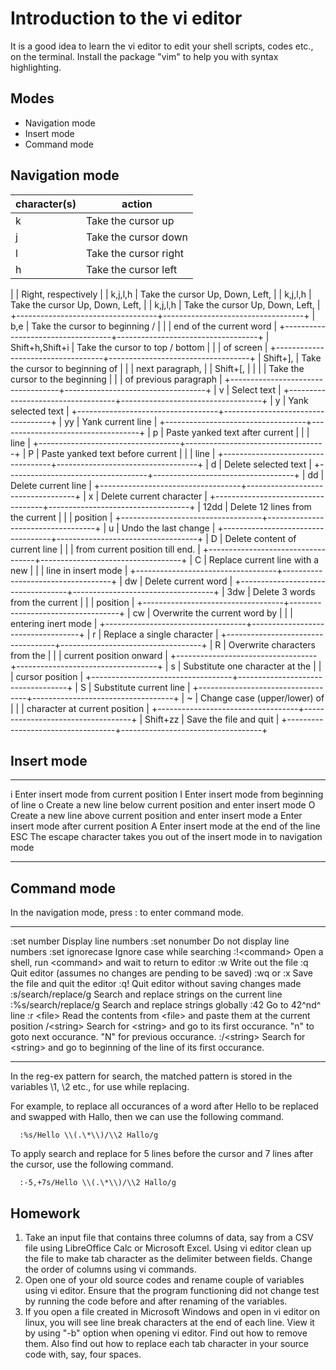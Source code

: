 # Introduction to the vi editor

It is a good idea to learn the vi editor to edit your shell scripts,
codes etc., on the terminal. Install the package "vim" to help you with
syntax highlighting.

## Modes 
 * Navigation mode
 * Insert mode 
 * Command mode

## Navigation mode

| character(s) | action |
| ------------ | ------ |
| k | Take the cursor up |
| j | Take the cursor down |
| l | Take the cursor right |
| h | Take the cursor left |


|                                   | Right, respectively               |
| k,j,l,h                           | Take the cursor Up, Down, Left,   |
| k,j,l,h                           | Take the cursor Up, Down, Left,   |
| k,j,l,h                           | Take the cursor Up, Down, Left,   |
+-----------------------------------+-----------------------------------+
| b,e                               | Take the cursor to beginning /    |
|                                   | end of the current word           |
+-----------------------------------+-----------------------------------+
| Shift+h,Shift+i                   | Take the cursor to top / bottom   |
|                                   | of screen                         |
+-----------------------------------+-----------------------------------+
| Shift+\],                         | Take the cursor to beginning of   |
|                                   | next paragraph,                   |
| Shift+\[,                         |                                   |
|                                   | Take the cursor to the beginning  |
|                                   | of previous paragraph             |
+-----------------------------------+-----------------------------------+
| v                                 | Select text                       |
+-----------------------------------+-----------------------------------+
| y                                 | Yank selected text                |
+-----------------------------------+-----------------------------------+
| yy                                | Yank current line                 |
+-----------------------------------+-----------------------------------+
| p                                 | Paste yanked text after current   |
|                                   | line                              |
+-----------------------------------+-----------------------------------+
| P                                 | Paste yanked text before current  |
|                                   | line                              |
+-----------------------------------+-----------------------------------+
| d                                 | Delete selected text              |
+-----------------------------------+-----------------------------------+
| dd                                | Delete current line               |
+-----------------------------------+-----------------------------------+
| x                                 | Delete current character          |
+-----------------------------------+-----------------------------------+
| 12dd                              | Delete 12 lines from the current  |
|                                   | position                          |
+-----------------------------------+-----------------------------------+
| u                                 | Undo the last change              |
+-----------------------------------+-----------------------------------+
| D                                 | Delete content of current line    |
|                                   | from current position till end.   |
+-----------------------------------+-----------------------------------+
| C                                 | Replace current line with a new   |
|                                   | line in insert mode               |
+-----------------------------------+-----------------------------------+
| dw                                | Delete current word               |
+-----------------------------------+-----------------------------------+
| 3dw                               | Delete 3 words from the current   |
|                                   | position                          |
+-----------------------------------+-----------------------------------+
| cw                                | Overwrite the current word by     |
|                                   | entering inert mode               |
+-----------------------------------+-----------------------------------+
| r                                 | Replace a single character        |
+-----------------------------------+-----------------------------------+
| R                                 | Overwrite characters from the     |
|                                   | current position onward           |
+-----------------------------------+-----------------------------------+
| s                                 | Substitute one character at the   |
|                                   | cursor position                   |
+-----------------------------------+-----------------------------------+
| S                                 | Substitute current line           |
+-----------------------------------+-----------------------------------+
| \~                                | Change case (upper/lower) of      |
|                                   | character at current position     |
+-----------------------------------+-----------------------------------+
| Shift+zz                          | Save the file and quit            |
+-----------------------------------+-----------------------------------+

## Insert mode

  ----- -----------------------------------------------------------------------------
  i     Enter insert mode from current position
  I     Enter insert mode from beginning of line
  o     Create a new line below current position and enter insert mode
  O     Create a new line above current position and enter insert mode
  a     Enter insert mode after current position
  A     Enter insert mode at the end of the line
  ESC   The escape character takes you out of the insert mode in to navigation mode
  ----- -----------------------------------------------------------------------------

## Command mode

In the navigation mode, press : to enter command mode.

  ---------------------- --------------------------------------------------------------------------------------------------------------
  :set number            Display line numbers
  :set nonumber          Do not display line numbers
  :set ignorecase        Ignore case while searching
  :!\<command\>          Open a shell, run \<command\> and wait to return to editor
  :w                     Write out the file
  :q                     Quit editor (assumes no changes are pending to be saved)
  :wq or :x              Save the file and quit the editor
  :q!                    Quit editor without saving changes made
  :s/search/replace/g    Search and replace strings on the current line
  :%s/search/replace/g   Search and replace strings globally
  :42                    Go to 42^nd^ line
  :r \<file\>            Read the contents from \<file\> and paste them at the current position
  /\<string\>            Search for \<string\> and go to its first occurance. "n" to goto next occurance. "N" for previous occurance.
  :/\<string\>           Search for \<string\> and go to beginning of the line of its first occurance.
  ---------------------- --------------------------------------------------------------------------------------------------------------

In the reg-ex pattern for search, the matched pattern is stored in the
variables \\1, \\2 etc., for use while replacing.

For example, to replace all occurances of a word after Hello to be
replaced and swapped with Hallo, then we can use the following command.

      :%s/Hello \\(.\*\\)/\\2 Hallo/g

To apply search and replace for 5 lines before the cursor and 7 lines
after the cursor, use the following command.

      :-5,+7s/Hello \\(.\*\\)/\\2 Hallo/g

## Homework

1. Take an input file that contains three columns of data, say from a CSV file using LibreOffice Calc or Microsoft Excel. Using vi editor clean up the file to make tab character as the delimiter between fields. Change the order of columns using vi commands.
2. Open one of your old source codes and rename couple of variables using vi editor. Ensure that the program functioning did not change test by running the code before and after renaming of the variables.
3. If you open a file created in Microsoft Windows and open in vi editor on linux, you will see line break characters at the end of each line. View it by using "-b" option when opening vi editor. Find out how to remove them. Also find out how to replace each tab character in your source code with, say, four spaces.

